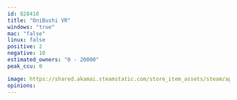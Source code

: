 ```yaml
---
id: 828410
title: "OniBushi VR"
windows: "true"
mac: "false"
linux: false
positive: 2
negative: 10
estimated_owners: "0 - 20000"
peak_ccu: 0

image: https://shared.akamai.steamstatic.com/store_item_assets/steam/apps/828410/header.jpg?t=1523852786
opinions:
---
```

